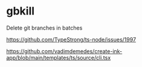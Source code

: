 # gbkill
Delete git branches in batches




https://github.com/TypeStrong/ts-node/issues/1997

https://github.com/vadimdemedes/create-ink-app/blob/main/templates/ts/source/cli.tsx